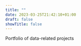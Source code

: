 ```yaml
---
title: ""
date: 2023-03-25T21:42:10+01:00
draft: false
showTitle: false
---
```


Portfolio of data-related projects